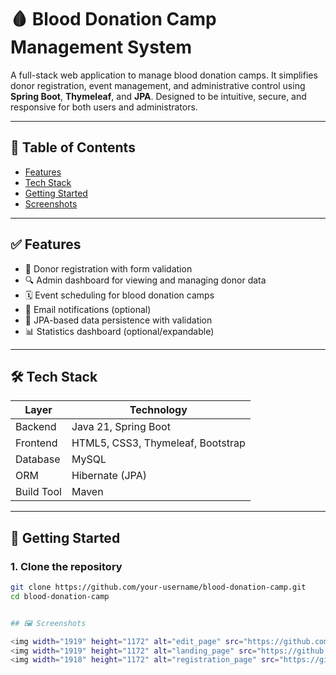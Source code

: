 # 🩸 Blood Donation Camp Management System

A full-stack web application to manage blood donation camps. It simplifies donor registration, event management, and administrative control using **Spring Boot**, **Thymeleaf**, and **JPA**. Designed to be intuitive, secure, and responsive for both users and administrators.

---

## 📌 Table of Contents

- [Features](#-features)
- [Tech Stack](#-tech-stack)
- [Getting Started](#-getting-started)
- [Screenshots](#-screenshots)

---

## ✅ Features

- 📝 Donor registration with form validation
- 🔍 Admin dashboard for viewing and managing donor data
- 🗓️ Event scheduling for blood donation camps
- 📧 Email notifications (optional)
- 🧪 JPA-based data persistence with validation
- 📊 Statistics dashboard (optional/expandable)

---

## 🛠 Tech Stack

| Layer      | Technology                        |
|------------|-----------------------------------|
| Backend    | Java 21, Spring Boot              |
| Frontend   | HTML5, CSS3, Thymeleaf, Bootstrap |
| Database   | MySQL                             |
| ORM        | Hibernate (JPA)                   |
| Build Tool | Maven                             |

---

## 🚀 Getting Started

### 1. Clone the repository
```bash
git clone https://github.com/your-username/blood-donation-camp.git
cd blood-donation-camp


## 🖼️ Screenshots

<img width="1919" height="1172" alt="edit_page" src="https://github.com/user-attachments/assets/39051073-7388-4c83-b29e-c2546d2df4ad" />
<img width="1919" height="1172" alt="landing_page" src="https://github.com/user-attachments/assets/efd4a102-ec6b-43ef-b1f5-b46fc565f661" />
<img width="1918" height="1172" alt="registration_page" src="https://github.com/user-attachments/assets/e79c3034-36a0-463a-ab66-5594956d0043" />

